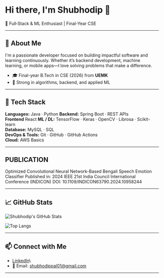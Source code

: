 # Hi there, I'm Shubhodip 👋

🚀 Full‑Stack & ML Enthusiast | Final-Year CSE 

---

## 🌟 About Me

I'm a passionate developer focused on building impactful software and learning continuously. Whether it’s backend development, machine learning, or mobile apps—I love solving problems that make a difference.

- 🎓 Final-year B.Tech in CSE (2026) from **UEMK**
- 🧠 Strong in algorithms, backend, and applied ML

---

## 🧰 Tech Stack

**Languages:** Java · Python 
**Backend:** Spring Boot · REST APIs  
**Frontend** React
**ML / DL:** TensorFlow · Keras · OpenCV · Librosa · Scikit-learn  
**Database:** MySQL · SQL  
**DevOps & Tools:** Git · GitHub · GitHub Actions  
**Cloud:** AWS Basics

---

## PUBLICATION
 Optimized Convolutional Neural Network-Based Bengali Speech Emotion Classifier
      Published in: 2024 IEEE 21st India Council International Conference (INDICON)
      DOI: 10.1109/INDICON63790.2024.10958244

---

## 📈 GitHub Stats

![Shubhodip's GitHub Stats](https://github-readme-stats.vercel.app/api?username=Shubhodippal&show_icons=true&theme=radical)

![Top Langs](https://github-readme-stats.vercel.app/api/top-langs/?username=Shubhodippal&layout=compact&theme=radical)

---


## 📫 Connect with Me

- [LinkedIn](https://www.linkedin.com/in/shubhodippal)\
- 📧 Email: shubhodippal01@gmail.com

---
